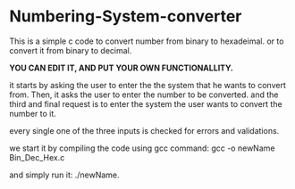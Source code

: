 # Numbering-System-converter

This is a simple c code to convert number from binary to hexadeimal.
or to  convert it from binary to decimal.

**YOU CAN EDIT IT, AND PUT YOUR OWN FUNCTIONALLITY.**

it starts by asking the user to enter the the system that he wants to convert from.
Then, it asks the user to enter the number to be converted.
and the third and final request is to enter the system the user wants to convert the number to it.

every single one of the three inputs is checked for errors and validations.

we start it by compiling the code using gcc command:
gcc -o newName Bin_Dec_Hex.c

and simply run it: ./newName. 
